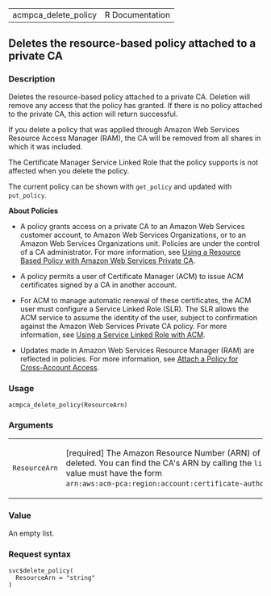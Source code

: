 <table style="width: 100%;">
<tbody>
<tr class="odd">
<td>acmpca_delete_policy</td>
<td style="text-align: right;">R Documentation</td>
</tr>
</tbody>
</table>

## Deletes the resource-based policy attached to a private CA

### Description

Deletes the resource-based policy attached to a private CA. Deletion
will remove any access that the policy has granted. If there is no
policy attached to the private CA, this action will return successful.

If you delete a policy that was applied through Amazon Web Services
Resource Access Manager (RAM), the CA will be removed from all shares in
which it was included.

The Certificate Manager Service Linked Role that the policy supports is
not affected when you delete the policy.

The current policy can be shown with `get_policy` and updated with
`put_policy`.

**About Policies**

-   A policy grants access on a private CA to an Amazon Web Services
    customer account, to Amazon Web Services Organizations, or to an
    Amazon Web Services Organizations unit. Policies are under the
    control of a CA administrator. For more information, see [Using a
    Resource Based Policy with Amazon Web Services Private
    CA](https://docs.aws.amazon.com/privateca/latest/userguide/pca-rbp.html).

-   A policy permits a user of Certificate Manager (ACM) to issue ACM
    certificates signed by a CA in another account.

-   For ACM to manage automatic renewal of these certificates, the ACM
    user must configure a Service Linked Role (SLR). The SLR allows the
    ACM service to assume the identity of the user, subject to
    confirmation against the Amazon Web Services Private CA policy. For
    more information, see [Using a Service Linked Role with
    ACM](https://docs.aws.amazon.com/acm/latest/userguide/acm-slr.html).

-   Updates made in Amazon Web Services Resource Manager (RAM) are
    reflected in policies. For more information, see [Attach a Policy
    for Cross-Account
    Access](https://docs.aws.amazon.com/privateca/latest/userguide/pca-ram.html).

### Usage

    acmpca_delete_policy(ResourceArn)

### Arguments

<table>
<colgroup>
<col style="width: 35%" />
<col style="width: 65%" />
</colgroup>
<tbody>
<tr class="odd">
<td><code
id="acmpca_delete_policy_:_ResourceArn">ResourceArn</code></td>
<td><p>[required] The Amazon Resource Number (ARN) of the private CA
that will have its policy deleted. You can find the CA's ARN by calling
the <code>list_certificate_authorities</code> action. The ARN value must
have the form <code
style="white-space: pre;">⁠arn:aws:acm-pca:region:account:certificate-authority/01234567-89ab-cdef-0123-0123456789ab⁠</code>.</p></td>
</tr>
</tbody>
</table>

### Value

An empty list.

### Request syntax

    svc$delete_policy(
      ResourceArn = "string"
    )
